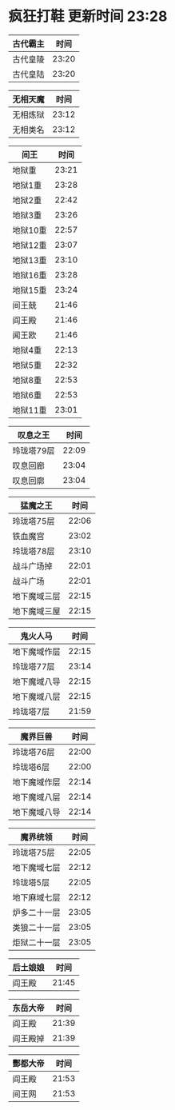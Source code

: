 # 疯狂打鞋 更新时间 23:28

| 古代霸主   | 时间    |
|--------|-------|
| 古代皇陵 | 23:20 |
| 古代皇陆 | 23:20 |

| 无相天魔   | 时间    |
|--------|-------|
| 无相炼狱 | 23:12 |
| 无相类名 | 23:12 |

| 间王   | 时间    |
|--------|-------|
| 地狱重 | 23:21 |
| 地狱1重 | 23:28 |
| 地狱2重 | 22:42 |
| 地狱3重 | 23:26 |
| 地狱10重 | 22:57 |
| 地狱12重 | 23:07 |
| 地狱13重 | 23:10 |
| 地狱16重 | 23:28 |
| 地狱15重 | 23:24 |
| 间王兢 | 21:46 |
| 阎王殿 | 21:46 |
| 闻王欧 | 21:46 |
| 地狱4重 | 22:13 |
| 地狱5重 | 22:32 |
| 地狱8重 | 22:53 |
| 地狱6重 | 22:53 |
| 地狱11重 | 23:01 |

| 叹息之王   | 时间    |
|--------|-------|
| 玲珑塔79层 | 22:09 |
| 叹息回廊 | 23:04 |
| 叹息回廓 | 23:04 |

| 猛魔之王   | 时间    |
|--------|-------|
| 玲珑塔75层 | 22:06 |
| 铁血魔宫 | 23:02 |
| 玲珑塔78层 | 23:10 |
| 战斗广场掉 | 22:01 |
| 战斗广场 | 22:01 |
| 地下魔域三层 | 22:15 |
| 地下魔域三屋 | 22:15 |

| 鬼火人马   | 时间    |
|--------|-------|
| 地下魔域作层 | 22:15 |
| 玲珑塔77层 | 23:14 |
| 地下魔域八导 | 22:15 |
| 地下魔域八层 | 22:15 |
| 玲珑塔7层 | 21:59 |

| 魔界巨兽   | 时间    |
|--------|-------|
| 玲珑塔76层 | 22:00 |
| 玲珑塔6层 | 22:00 |
| 地下魔域作层 | 22:14 |
| 地下魔域八层 | 22:14 |
| 地下魔域八导 | 22:14 |

| 魔界统领   | 时间    |
|--------|-------|
| 玲珑塔75层 | 22:05 |
| 地下魔域七层 | 22:12 |
| 玲珑塔5层 | 22:05 |
| 地下麻域七层 | 22:12 |
| 炉多二十一层 | 23:05 |
| 类狼二十一层 | 23:05 |
| 炬狱二十一层 | 23:05 |

| 后土娘娘   | 时间    |
|--------|-------|
| 阎王殿 | 21:45 |

| 东岳大帝   | 时间    |
|--------|-------|
| 阎王殿 | 21:39 |
| 阎王殿掉 | 21:39 |

| 酆都大帝   | 时间    |
|--------|-------|
| 阎王殿 | 21:53 |
| 间王网 | 21:53 |